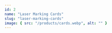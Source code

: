 ```yaml
---
id: 2
name: "Laser Marking Cards"
slug: "laser-marking-cards"
image: { src: "/products/cards.webp", alt: "" }
---
```

